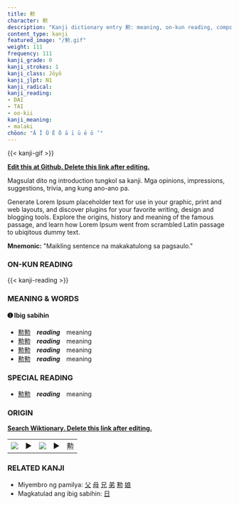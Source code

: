 ```yaml
---
title: 勲
character: 勲
description: "Kanji dictionary entry 勲: meaning, on-kun reading, compounds, origin, related kanji"
content_type: kanji
featured_image: "/勲.gif"
weight: 111
frequency: 111
kanji_grade: 0
kanji_strokes: 1
kanji_class: Jōyō
kanji_jlpt: N1
kanji_radical: 
kanji_reading: 
- DAI
- TAI
- oo-kii
kanji_meaning:
- malaki
chōon: "Ā Ī Ū Ē Ō ā ī ū ē ō ’"
---
```

[//]: # (Don't edit the line below. Kanji animated GIF code is automatically generated.)
{{< kanji-gif >}}

[//]: # (Edit below this line.)

**[Edit this at Github. Delete this link after editing.](https://github.com/tim0g/tim/tree/main/content/kanji/勲/index.md)**

Magsulat dito ng introduction tungkol sa kanji. Mga opinions, impressions, suggestions, trivia, ang kung ano-ano pa.

Generate Lorem Ipsum placeholder text for use in your graphic, print and web layouts, and discover plugins for your favorite writing, design and blogging tools. Explore the origins, history and meaning of the famous passage, and learn how Lorem Ipsum went from scrambled Latin passage to ubiqitous dummy text.
 
**Mnemonic:** "Maikling sentence na makakatulong sa pagsaulo."

### ON-KUN READING

[//]: # (Don't edit the line below. ON-KUN READING code is automatically generated.)
{{< kanji-reading >}}

### MEANING & WORDS

#### ➊ **Ibig sabihin**
  - [勲](../勲)[勲](../勲)　***reading***　meaning
  - [勲](../勲)[勲](../勲)　***reading***　meaning
  - [勲](../勲)[勲](../勲)　***reading***　meaning
  - [勲](../勲)[勲](../勲)　***reading***　meaning

### SPECIAL READING
  - [勲](../勲)[勲](../勲)　***reading***　meaning

### ORIGIN

**[Search Wiktionary. Delete this link after editing.](https://wiktionary.org/wiki/勲)**
<table class="kanji-table"><tr><td>
<img src="60px-勲-bronze.svg.png">
</td><td>▶</td><td>
<img src="60px-勲-oracle.svg.png">
</td><td>▶</td>
<td class="kanji-origin">勲</td>
</tr></table>

### RELATED KANJI
- Miyembro ng pamilya: [父](../父) [母](../母) [兄](../兄) [弟](../弟) [勲](../勲) [娘](../娘)
- Magkatulad ang ibig sabihin: [日](../日)
